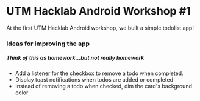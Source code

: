 # UTM Hacklab Android Workshop #1

At the first UTM Hacklab Android workshop, we built a simple todolist app!

### Ideas for improving the app
##### Think of this as homework...but not really homework  

 - Add a listener for the checkbox to remove a todo when completed. 
 - Display toast notifications when todos are added or completed 
 - Instead of removing a todo when checked, dim the card's background color
